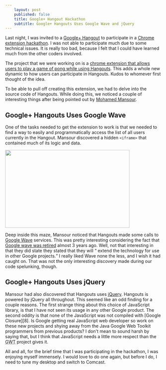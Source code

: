 ```yaml
---
    layout: post
    published: false
    title: Google+ Hangout Hackathon
    subtitle: Google+ Hangouts Uses Google Wave and jQuery
---
```


Last night, I was invited to a [Google+ Hangout][1] to participate in a
[Chrome extension hackathon][2].  I was not able to participate much due to
some technical issues.  It is really too bad, because I felt that I could
have learned much from the other coders involved.

The project that we were working on is a [chrome extension that allows users to
play a game of pong while using Hangouts][3].  This adds a whole new
dynamic to how users can participate in Hangouts. Kudos to whomever first
thought of the idea.

To be able to pull off creating this extension, we had to delve into the source
code of Hangouts.  While doing this, we noticed a couple of interesting
things after being pointed out by [Mohamed Mansour][4].

Google+ Hangouts Uses Google Wave
---------------------------------

One of the tasks needed to get the extension to work is that we needed to find
a way to easily and programmatically access the list of all users currently in
the Hangout.  Mansour discovered a hidden `<iframe>` that contained much of its
logic and data.  

<div class="centered">
<a href="https://picasaweb.google.com/lh/photo/XpQ8ldm8H5mZRFzsX1Nw_Q?feat=embedwebsite">
<img src="https://lh3.googleusercontent.com/-OIL3stpOehc/Th8XA5_cwhI/AAAAAAAADtU/2RSjslEQmpQ/s400/screenshot-20110714-121716.png" height="250" width="400" />
</a>
</div>

Deep inside this maze, Mansour noticed that Hangouts made some calls to
[Google Wave][5] services. This was pretty interesting considering the fact
that [Google wave was retired][6] almost 3 years ago. Well, not that interesting
in that they did state they stated that they will
<q cite="http://googleblog.blogspot.com/2010/08/update-on-google-wave.html">
extend the technology for use in other Google projects.</q> I really liked Wave
none the less, and I wish it had caught on. That was not the only interesting 
discovery made during our code spelunking, though.

Google+ Hangouts Uses jQuery
----------------------------

Mansour had also discovered that Hangouts uses [jQuery][7]. Hangouts is powered
by jQuery all throughout. This seemed like an odd finding for a couple reasons.
The first strange thing about this choice of JavaScript library, is that I have
not seen its usage in any other Google product.  The second oddity is that none
of the JavaScript was not compiled with [Google Closure][8].  Is Google getting
real JavaScript web developer so work on these new projects and shying away from
the Java Google Web Toolkit programmers from previous products?  I don't mean to
sound harsh by saying that, but I think that JavaScript needs a little more
respect than the <abbr title="Google Web Toolkit">GWT</abbr> project gives it.

All and all, for the brief time that I was participating in the hackathon, I was
enjoying myself immensely. I would love to do one again, but before I do, I need
to tune my desktop and switch to Comcast.

[1]: http://youtu.be/Tku1vJeuzH4 (Google Plus Hangouts)
[2]: https://plus.google.com/116805285176805120365/posts/SH653h7fjYP (Circle Pong Google+ Hangout Chrome Extension Announcement)
[Ubuntu]: http://ubuntu.com/ (Linux for human beings)
[3]: https://github.com/hangout/circle-pong-extension (Circle Pong Google+ Hangout Chrome Extension on Github)
[4]: https://plus.google.com/116805285176805120365 (Mohamed Mansour's Profile)
[5]: http://wave.google.com/ (Google Wave)
[6]: http://googleblog.blogspot.com/2010/08/update-on-google-wave.html (Offical Google Update on Wave)
[7]: http://jquery.com/ (jQuery JavaScript Library)